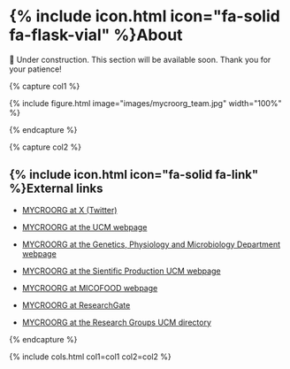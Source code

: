 
# {% include icon.html icon="fa-solid fa-flask-vial" %}About

🚧 Under construction. This section will be available soon. Thank you for your patience!

{% capture col1 %}

{% include figure.html image="images/mycroorg_team.jpg" width="100%" %}

{% endcapture %}

{% capture col2 %}

## {% include icon.html icon="fa-solid fa-link" %}External links

- [MYCROORG at X (Twitter)](https://x.com/mycroorg)

- [MYCROORG at the UCM webpage](https://www.ucm.es/hongos-y-levaduras)

- [MYCROORG at the Genetics, Physiology and Microbiology Department webpage](https://www.ucm.es/gfm/hongos-levaduras)

- [MYCROORG at the Sientific Production UCM webpage](https://produccioncientifica.ucm.es/grupos/5247/detalle)

- [MYCROORG at MICOFOOD webpage](https://micofood.es/hongos-y-levaduras-de-interes-en-agroalimentacion-facultad-de-ciencias-biologicas-universidad-complutense-de-madrid-ucm/)

- [MYCROORG at ResearchGate](https://www.researchgate.net/lab/Mycroorg-Belen-Patino)

- [MYCROORG at the Research Groups UCM directory](https://www.ucm.es/grupos/grupo/454)

{% endcapture %}

{%
  include cols.html
  col1=col1
  col2=col2
%}